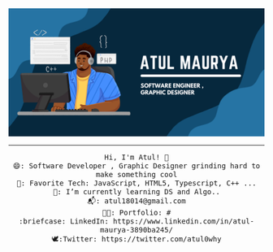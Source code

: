<img src="https://github.com/atulbot/atulbot/blob/main/github_banner.png"/>
 <hr></hr>
<p align="center">
  <samp>
    Hi, I'm Atul! 👋 <br>
    😄: Software Developer , Graphic Designer grinding hard to make something cool  <br>
    🙂: Favorite Tech: JavaScript, HTML5, Typescript, C++ ... <br>
    📖: I’m currently learning DS and Algo.. <br>
    📬:	atul18014@gmail.com <br>
    🧑‍🎨: Portfolio: # <br>
    :briefcase: LinkedIn: https://www.linkedin.com/in/atul-maurya-3890ba245/ <br>
                🕊️:Twitter: https://twitter.com/atul0why
  </samp>
</p>
